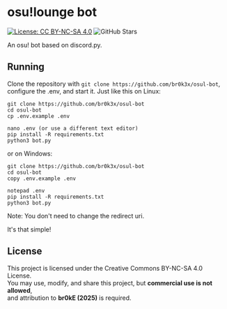 # osu!lounge bot
[![License: CC BY-NC-SA 4.0](https://img.shields.io/badge/License-CC%20BY--NC--SA%204.0-green.svg)](https://creativecommons.org/licenses/by-nc-sa/4.0/) ![GitHub Stars](https://shields.io/github/stars/br0k3x/osul-bot)


An osu! bot based on discord.py.
## Running
Clone the repository with `git clone https://github.com/br0k3x/osul-bot`, configure the .env, and start it.
Just like this on Linux:
```
git clone https://github.com/br0k3x/osul-bot
cd osul-bot
cp .env.example .env

nano .env (or use a different text editor)
pip install -R requirements.txt
python3 bot.py
```
or on Windows:
```
git clone https://github.com/br0k3x/osul-bot
cd osul-bot
copy .env.example .env

notepad .env
pip install -R requirements.txt
python3 bot.py
```
Note: You don't need to change the redirect uri.

It's that simple!


## License
This project is licensed under the Creative Commons BY-NC-SA 4.0 License.  
You may use, modify, and share this project, but **commercial use is not allowed**,  
and attribution to **br0kE (2025)** is required.
